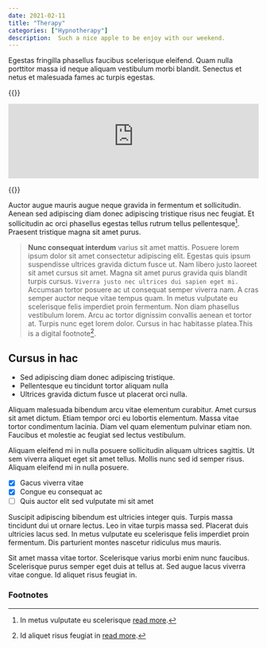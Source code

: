 ```yaml
---
date: 2021-02-11
title: "Therapy"
categories: ["Hypnotherapy"]
description:  Such a nice apple to be enjoy with our weekend.
---
```


Egestas fringilla phasellus faucibus scelerisque eleifend. Quam nulla porttitor massa id neque aliquam vestibulum morbi blandit. Senectus et netus et malesuada fames ac turpis egestas.

{{<rawhtml>}}

<iframe width="100%" height="auto" src="https://www.youtube-nocookie.com/embed/JDqRkMKnfvE" frameborder="0" allow="accelerometer; autoplay; clipboard-write; encrypted-media; gyroscope; picture-in-picture" allowfullscreen></iframe>

{{</rawhtml>}}

Auctor augue mauris augue neque gravida in fermentum et sollicitudin. Aenean sed adipiscing diam donec adipiscing tristique risus nec feugiat. Et sollicitudin ac orci phasellus egestas tellus rutrum tellus pellentesque[^1]. Praesent tristique magna sit amet purus.

> **Nunc consequat interdum** varius sit amet mattis. Posuere lorem ipsum dolor sit amet consectetur adipiscing elit. Egestas quis ipsum suspendisse ultrices gravida dictum fusce ut. Nam libero justo laoreet sit amet cursus sit amet. Magna sit amet purus gravida quis blandit turpis cursus. `Viverra justo nec ultrices dui sapien eget mi.` Accumsan tortor posuere ac ut consequat semper viverra nam. A cras semper auctor neque vitae tempus quam. In metus vulputate eu scelerisque felis imperdiet proin fermentum. Non diam phasellus vestibulum lorem. Arcu ac tortor dignissim convallis aenean et tortor at. Turpis nunc eget lorem dolor. Cursus in hac habitasse platea.This is a digital footnote[^2].

## Cursus in hac

* Sed adipiscing diam donec adipiscing tristique.
* Pellentesque eu tincidunt tortor aliquam nulla
* Ultrices gravida dictum fusce ut placerat orci nulla.

Aliquam malesuada bibendum arcu vitae elementum curabitur. Amet cursus sit amet dictum. Etiam tempor orci eu lobortis elementum. Massa vitae tortor condimentum lacinia. Diam vel quam elementum pulvinar etiam non. Faucibus et molestie ac feugiat sed lectus vestibulum.

Aliquam eleifend mi in nulla posuere sollicitudin aliquam ultrices sagittis. Ut sem viverra aliquet eget sit amet tellus. Mollis nunc sed id semper risus. Aliquam eleifend mi in nulla posuere. 

- [x] Gacus viverra vitae
- [x] Congue eu consequat ac
- [ ] Quis auctor elit sed vulputate mi sit amet

Suscipit adipiscing bibendum est ultricies integer quis. Turpis massa tincidunt dui ut ornare lectus. Leo in vitae turpis massa sed. Placerat duis ultricies lacus sed. In metus vulputate eu scelerisque felis imperdiet proin fermentum. Dis parturient montes nascetur ridiculus mus mauris. 

Sit amet massa vitae tortor. Scelerisque varius morbi enim nunc faucibus. Scelerisque purus semper eget duis at tellus at. Sed augue lacus viverra vitae congue. Id aliquet risus feugiat in.

### Footnotes

[^1]: In metus vulputate eu scelerisque [read more](https://wikipedia.org "Wikipedia page for this footnote").
[^2]: Id aliquet risus feugiat in [read more](https://wikipedia.org "Wikipedia page for this footnote").
